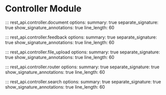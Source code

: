 # Controller Module

::: rest_api.controller.document
    options:
        summary: true
        separate_signature: true
        show_signature_annotations: true
        line_length: 60

::: rest_api.controller.feedback
    options:
        summary: true
        separate_signature: true
        show_signature_annotations: true
        line_length: 60

::: rest_api.controller.file_upload
    options:
        summary: true
        separate_signature: true
        show_signature_annotations: true
        line_length: 60

::: rest_api.controller.router
    options:
        summary: true
        separate_signature: true
        show_signature_annotations: true
        line_length: 60

::: rest_api.controller.search
    options:
        summary: true
        separate_signature: true
        show_signature_annotations: true
        line_length: 60
